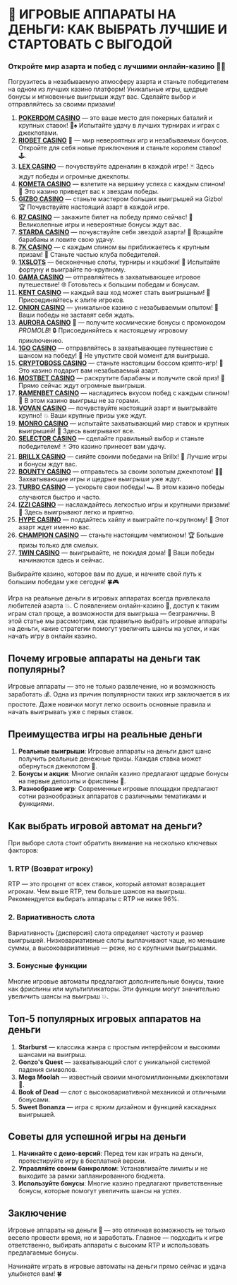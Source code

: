# 🎰 ИГРОВЫЕ АППАРАТЫ НА ДЕНЬГИ: КАК ВЫБРАТЬ ЛУЧШИЕ И СТАРТОВАТЬ С ВЫГОДОЙ
### Откройте мир азарта и побед с лучшими онлайн-казино 🎰💥

Погрузитесь в незабываемую атмосферу азарта и станьте победителем на одном из лучших казино платформ! Уникальные игры, щедрые бонусы и мгновенные выигрыши ждут вас. Сделайте выбор и отправляйтесь за своими призами!

1. **[POKERDOM CASINO](https://brandplay.link/Bxg7SC7H)** — это ваше место для покерных баталий и крупных ставок! 🎲♠️ Испытайте удачу в лучших турнирах и играх с джекпотами.
2. **[RIOBET CASINO](https://brandplay.link/dtx89f2L)** 🌟 — мир невероятных игр и незабываемых бонусов. Откройте для себя новые приключения и станьте королем ставок! 🕹️.
3. **[LEX CASINO](https://brandplay.link/2HFTmBc8)** — почувствуйте адреналин в каждой игре! 🃏 Здесь ждут победы и огромные джекпоты.
4. **[KOMETA CASINO](https://brandplay.link/tLG15CCb)** — взлетите на вершину успеха с каждым спином! 🚀 Это казино приведет вас к звездам победы.
5. **[GIZBO CASINO](https://gizbo-tea02.com/c8e962e89)** — станьте мастером больших выигрышей на Gizbo! 🏆 Почувствуйте настоящий азарт в каждой игре.
6. **[R7 CASINO](https://brandplay.link/zPmNmTWG)** — закажите билет на победу прямо сейчас! 🎯 Великолепные игры и невероятные бонусы ждут вас.
7. **[STARDA CASINO](https://brandplay.link/cpFQbWKn)** — почувствуйте себя звездой азарта! 🌟 Вращайте барабаны и ловите свою удачу.
8. **[7K CASINO](https://brandplay.link/dd46bNgD)** — с каждым спином вы приближаетесь к крупным призам! 🎰 Станьте частью клуба победителей.
9. **[1XSLOTS](https://brandplay.link/R4xfxqdm)** — бесконечные слоты, турниры и кэшбэки! 🎲 Испытайте фортуну и выиграйте по-крупному.
10. **[GAMA CASINO](https://brandplay.link/zrZpLFTP)** — отправляйтесь в захватывающее игровое путешествие! 🌐 Готовьтесь к большим победам и бонусам.
11. **[KENT CASINO](https://passage-through-deserts.com/de0514c15)** — каждый ваш ход может стать выигрышным! 🏅 Присоединяйтесь к элите игроков.
12. **[ONION CASINO](https://obclk001-2d.top/click?offer_id=986&partner_id=10542&landing_id=1798&utm_medium=affiliate&sub_1=oncasino3)** — уникальное казино с незабываемым опытом! 🧅 Ваши победы не заставят себя ждать.
13. **[AURORA CASINO](https://10trafic-stat2.com/click/668546566bcc6313411604c7/6766/15114/subaccount?promocode=PROMOLB)** 🌌 — получите космические бонусы с промокодом *PROMOLB*! 🔒 Присоединяйтесь к настоящему игровому приключению.
14. **[1GO CASINO](https://1go-ircp01.com/ce015f410)** — отправляйтесь в захватывающее путешествие с шансом на победу! 🚀 Не упустите свой момент для выигрыша.
15. **[CRYPTOBOSS CASINO](https://cryptobossc.online/d847bcfa9)** — станьте настоящим боссом крипто-игр! 💎 Это казино подарит вам незабываемый азарт.
16. **[MOSTBET CASINO](https://ktbtis024ifqfn0mst.com/beQs)** — раскрутите барабаны и получите свой приз! 🎰 Прямо сейчас ждут огромные выигрыши.
17. **[RAMENBET CASINO](https://get.saltyram.com/ru/registration?apkpop=0&partner=p24970p3296034p5526)** — насладитесь вкусом побед с каждым спином! 🍜 В этом казино выигрыш не за горами.
18. **[VOVAN CASINO](https://vovan.site/d2375cf9b)** — почувствуйте настоящий азарт и выигрывайте крупно! 💥 Ваши крупные призы уже ждут.
19. **[MONRO CASINO](https://mnr-ircp01.com/c3ce72a2c)** — испытайте захватывающий мир ставок и крупных выигрышей! 🎯 Здесь выигрывают все.
20. **[SELECTOR CASINO](https://gosel.pl/SELVK)** — сделайте правильный выбор и станьте победителем! 🃏 Это казино принесет вам удачу.
21. **[BRILLX CASINO](https://brillx.pub/BRIVK)** — сияйте своими победами на Brillx! 💫 Лучшие игры и бонусы ждут вас.
22. **[BOUNTY CASINO](https://bounty-casino.de/BOVK)** — отправьтесь за своим золотым джекпотом! 🏴‍☠️ Захватывающие игры и щедрые выигрыши уже ждут.
23. **[TURBO CASINO](https://turbo-casino.pro/TURVK)** — ускорьте свои победы! 🏎️ В этом казино победы случаются быстро и часто.
24. **[IZZI CASINO](https://izzi-fr03.com/ca7c8a7b7)** — наслаждайтесь легкостью игры и крупными призами! 🎰 Здесь выигрывают легко и приятно.
25. **[HYPE CASINO](https://hypekaz.com/dc2f44ad0)** — поддайтесь хайпу и выиграйте по-крупному! 🎉 Этот азарт ждет именно вас.
26. **[CHAMPION CASINO](https://champcasino.ink/pobeda/doa-hats?p80412p305331p112c)** — станьте настоящим чемпионом! 🏆 Большие призы только для смелых.
27. **[1WIN CASINO](https://brandplay.link/6F5VqbyZ)** — выигрывайте, не покидая дома! 🥇 Ваши победы начинаются здесь и сейчас.

Выбирайте казино, которое вам по душе, и начните свой путь к большим победам уже сегодня! 🍀🎮

Игра на реальные деньги в игровых аппаратах всегда привлекала любителей азарта 💥. С появлением онлайн-казино 🎲, доступ к таким играм стал проще, а возможности для выигрыша — безграничны. В этой статье мы рассмотрим, как правильно выбрать игровые аппараты на деньги, какие стратегии помогут увеличить шансы на успех, и как начать игру в онлайн казино.

## Почему игровые аппараты на деньги так популярны?

Игровые аппараты — это не только развлечение, но и возможность заработать 💰. Одна из причин популярности таких игр заключается в их простоте. Даже новички могут легко освоить основные правила и начать выигрывать уже с первых ставок.

## Преимущества игры на реальные деньги

1. **Реальные выигрыши**: Игровые аппараты на деньги дают шанс получить реальные денежные призы. Каждая ставка может обернуться джекпотом 💸.
2. **Бонусы и акции**: Многие онлайн казино предлагают щедрые бонусы на первые депозиты и фриспины 🎁.
3. **Разнообразие игр**: Современные игровые площадки предлагают сотни разнообразных аппаратов с различными тематиками и функциями.

## Как выбрать игровой автомат на деньги?

При выборе слота стоит обратить внимание на несколько ключевых факторов:

### 1. RTP (Возврат игроку)
RTP — это процент от всех ставок, который автомат возвращает игрокам. Чем выше RTP, тем больше шансов на выигрыш. Рекомендуется выбирать аппараты с RTP не ниже 96%.

### 2. Вариативность слота
Вариативность (дисперсия) слота определяет частоту и размер выигрышей. Низковариативные слоты выплачивают чаще, но меньшие суммы, а высоковариативные — реже, но с крупными выигрышами.

### 3. Бонусные функции
Многие игровые автоматы предлагают дополнительные бонусы, такие как фриспины или мультипликаторы. Эти функции могут значительно увеличить шансы на выигрыш 💥.

## Топ-5 популярных игровых аппаратов на деньги

1. **Starburst** — классика жанра с простым интерфейсом и высокими шансами на выигрыш.
2. **Gonzo's Quest** — захватывающий слот с уникальной системой падения символов.
3. **Mega Moolah** — известный своими многомиллионными джекпотами 🤑.
4. **Book of Dead** — слот с высоковариативной механикой и отличными бонусами.
5. **Sweet Bonanza** — игра с ярким дизайном и функцией каскадных выигрышей.

## Советы для успешной игры на деньги

1. **Начинайте с демо-версий**: Перед тем как играть на деньги, протестируйте игру в бесплатной версии.
2. **Управляйте своим банкроллом**: Устанавливайте лимиты и не выходите за рамки запланированного бюджета.
3. **Используйте бонусы**: Многие казино предлагают приветственные бонусы, которые помогут увеличить шансы на успех.

## Заключение

Игровые аппараты на деньги 🎰 — это отличная возможность не только весело провести время, но и заработать. Главное — подходить к игре ответственно, выбирать аппараты с высоким RTP и использовать предлагаемые бонусы.

Начинайте играть в игровые автоматы на деньги прямо сейчас и удача улыбнется вам! 🍀
